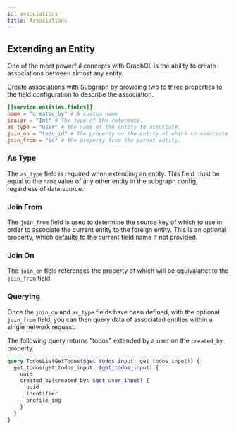 ```yaml
---
id: associations
title: Associations
---
```


## Extending an Entity

One of the most powerful concepts with GraphQL is the ability to create associations between almost
any entity.

Create associations with Subgraph by providing two to three properties to the field configuration to describe
the association.

```toml
[[service.entities.fields]]
name = "created_by" # A custom name
scalar = "Int" # The type of the reference.
as_type = "user" # The name of the entity to associate.
join_on = "todo_id" # The property on the entity of which to associate with.
join_from = "id" # The property from the parent entity.
```

### As Type

The `as_type` field is required when extending an entity. This field must be equal to the `name` value of any other
entity in the subgraph config, regardless of data source.

### Join From

The `join_from` field is used to determine the source key of which to use in order to associate the current entity to
the foreign entity. This is an optional property, which defaults to the current field name if not provided.

### Join On

The `join_on` field references the property of which will be equivalanet to the `join_from` field.

### Querying

Once the `join_on` and `as_type` fields have been defined, with the optional `join_from` field, you can then
query data of associated entities within a single network request.

The following query returns "todos" extended by a user on the `created_by` property.

```graphql
query TodosListGetTodos($get_todos_input: get_todos_input!) {
  get_todos(get_todos_input: $get_todos_input) {
    uuid
    created_by(created_by: $get_user_input) {
      uuid
      identifier
      profile_img
    }
  }
}
```
